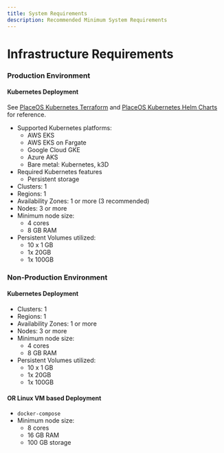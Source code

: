 ```yaml
---
title: System Requirements
description: Recommended Minimum System Requirements
---
```


# Infrastructure Requirements

### Production Environment

#### Kubernetes Deployment

See [PlaceOS Kubernetes Terraform](https://github.com/place-labs/k8s-terraform/) and [PlaceOS Kubernetes Helm Charts](https://github.com/place-labs/k8s-helm/) for reference.

* Supported Kubernetes platforms:
  * AWS EKS
  * AWS EKS on Fargate
  * Google Cloud GKE
  * Azure AKS
  * Bare metal: Kubernetes, k3D
* Required Kubernetes features
  * Persistent storage
* Clusters: 1
* Regions: 1
* Availability Zones: 1 or more (3 recommended)
* Nodes: 3 or more
* Minimum node size:
  * 4 cores
  * 8 GB RAM
* Persistent Volumes utilized:
  * 10 x 1 GB
  * 1x 20GB
  * 1x 100GB

### Non-Production Environment

#### Kubernetes Deployment

* Clusters: 1
* Regions: 1
* Availability Zones: 1 or more
* Nodes: 3 or more
* Minimum node size:
  * 4 cores
  * 8 GB RAM
* Persistent Volumes utilized:
  * 10 x 1 GB
  * 1x 20GB
  * 1x 100GB

#### OR Linux VM based Deployment

* `docker-compose`
* Minimum node size:
  * 8 cores
  * 16 GB RAM
  * 100 GB storage
